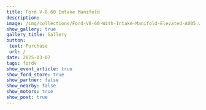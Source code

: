 ```yaml
---
title: Ford V-8 60 Intake Manifold
description: 
image: /img/collections/Ford-V8-60-With-Intake-Manifold-Elevated-A005.webp
show_gallery: true
gallery_title: Gallery
button: 
 text: Purchase
 url: /
date: 2025-03-07
tags: fordv
show_event_article: true
show_ford_store: true
show_partner: false
show_nearby: false
show_motors: true
show_post: true
---
```


